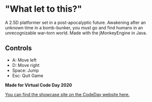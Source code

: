 # "What let to this?"
A 2.5D platformer set in a post-apocalyptic future. Awakening after an unknown time in a bomb-bunker, you must go and find humans in an unrecognizable war-torn world. Made with the jMonkeyEngine in Java.

## Controls
- A: Move left
- D: Move right
- Space: Jump
- Esc: Quit Game

**Made for Virtual Code Day 2020**

[You can find the showcase site on the CodeDay website here.](https://showcase.codeday.org/project/ckiay8tcy888910rvfwuux3d9)
